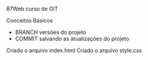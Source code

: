 B7Web curso de GIT

Conceitos Básicos
- BRANCH versões do projeto
- COMMIT salvando as atualizações do projeto

Criado o arquivo index.html
Criado o arquivo style.css